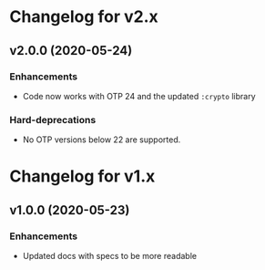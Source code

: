 # Changelog for v2.x

## v2.0.0 (2020-05-24)

### Enhancements

   * Code now works with OTP 24 and the updated `:crypto` library

### Hard-deprecations

  * No OTP versions below 22 are supported.

# Changelog for v1.x

## v1.0.0 (2020-05-23)

### Enhancements

  * Updated docs with specs to be more readable
